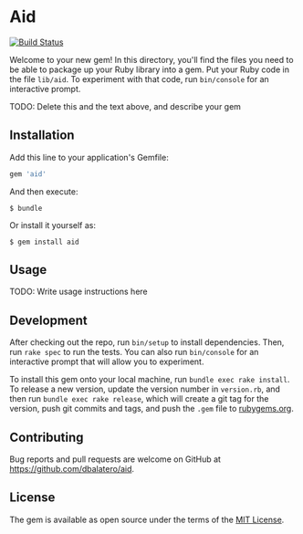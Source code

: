 # Aid

[![Build Status](https://travis-ci.com/dbalatero/aid.svg?branch=master)](https://travis-ci.com/dbalatero/aid)

Welcome to your new gem! In this directory, you'll find the files you need to be able to package up your Ruby library into a gem. Put your Ruby code in the file `lib/aid`. To experiment with that code, run `bin/console` for an interactive prompt.

TODO: Delete this and the text above, and describe your gem

## Installation

Add this line to your application's Gemfile:

```ruby
gem 'aid'
```

And then execute:

    $ bundle

Or install it yourself as:

    $ gem install aid

## Usage

TODO: Write usage instructions here

## Development

After checking out the repo, run `bin/setup` to install dependencies. Then, run `rake spec` to run the tests. You can also run `bin/console` for an interactive prompt that will allow you to experiment.

To install this gem onto your local machine, run `bundle exec rake install`. To release a new version, update the version number in `version.rb`, and then run `bundle exec rake release`, which will create a git tag for the version, push git commits and tags, and push the `.gem` file to [rubygems.org](https://rubygems.org).

## Contributing

Bug reports and pull requests are welcome on GitHub at https://github.com/dbalatero/aid.

## License

The gem is available as open source under the terms of the [MIT License](http://opensource.org/licenses/MIT).
